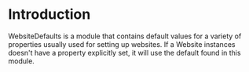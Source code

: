 # Introduction #

WebsiteDefaults is a module that contains default values for a variety of properties usually used for setting up websites. If a Website instances doesn't have a property explicitly set, it will use the default found in this module.